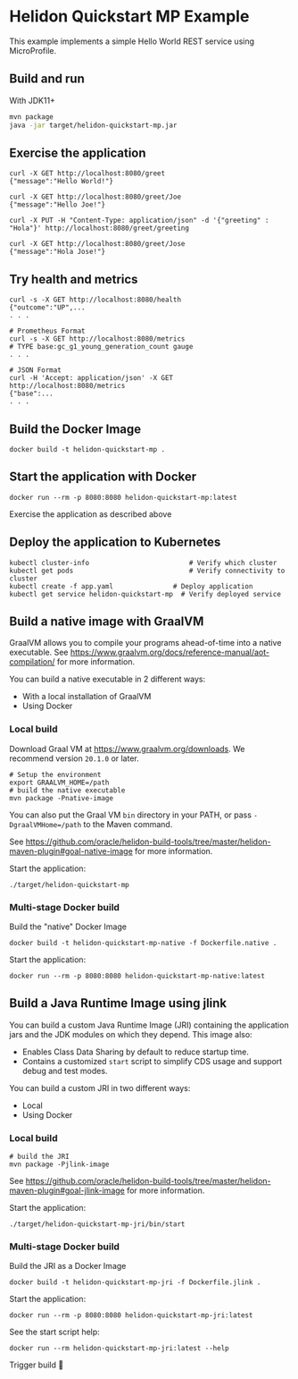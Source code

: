 # Helidon Quickstart MP Example

This example implements a simple Hello World REST service using MicroProfile.

## Build and run

With JDK11+
```bash
mvn package
java -jar target/helidon-quickstart-mp.jar
```

## Exercise the application

```
curl -X GET http://localhost:8080/greet
{"message":"Hello World!"}

curl -X GET http://localhost:8080/greet/Joe
{"message":"Hello Joe!"}

curl -X PUT -H "Content-Type: application/json" -d '{"greeting" : "Hola"}' http://localhost:8080/greet/greeting

curl -X GET http://localhost:8080/greet/Jose
{"message":"Hola Jose!"}
```

## Try health and metrics

```
curl -s -X GET http://localhost:8080/health
{"outcome":"UP",...
. . .

# Prometheus Format
curl -s -X GET http://localhost:8080/metrics
# TYPE base:gc_g1_young_generation_count gauge
. . .

# JSON Format
curl -H 'Accept: application/json' -X GET http://localhost:8080/metrics
{"base":...
. . .

```

## Build the Docker Image

```
docker build -t helidon-quickstart-mp .
```

## Start the application with Docker

```
docker run --rm -p 8080:8080 helidon-quickstart-mp:latest
```

Exercise the application as described above

## Deploy the application to Kubernetes

```
kubectl cluster-info                         # Verify which cluster
kubectl get pods                             # Verify connectivity to cluster
kubectl create -f app.yaml               # Deploy application
kubectl get service helidon-quickstart-mp  # Verify deployed service
```

## Build a native image with GraalVM

GraalVM allows you to compile your programs ahead-of-time into a native
 executable. See https://www.graalvm.org/docs/reference-manual/aot-compilation/
 for more information.

You can build a native executable in 2 different ways:
* With a local installation of GraalVM
* Using Docker

### Local build

Download Graal VM at https://www.graalvm.org/downloads. We recommend
version `20.1.0` or later.

```
# Setup the environment
export GRAALVM_HOME=/path
# build the native executable
mvn package -Pnative-image
```

You can also put the Graal VM `bin` directory in your PATH, or pass
 `-DgraalVMHome=/path` to the Maven command.

See https://github.com/oracle/helidon-build-tools/tree/master/helidon-maven-plugin#goal-native-image
 for more information.

Start the application:

```
./target/helidon-quickstart-mp
```

### Multi-stage Docker build

Build the "native" Docker Image

```
docker build -t helidon-quickstart-mp-native -f Dockerfile.native .
```

Start the application:

```
docker run --rm -p 8080:8080 helidon-quickstart-mp-native:latest
```


## Build a Java Runtime Image using jlink

You can build a custom Java Runtime Image (JRI) containing the application jars and the JDK modules 
on which they depend. This image also:

* Enables Class Data Sharing by default to reduce startup time. 
* Contains a customized `start` script to simplify CDS usage and support debug and test modes. 
 
You can build a custom JRI in two different ways:
* Local
* Using Docker


### Local build

```
# build the JRI
mvn package -Pjlink-image
```

See https://github.com/oracle/helidon-build-tools/tree/master/helidon-maven-plugin#goal-jlink-image
 for more information.

Start the application:

```
./target/helidon-quickstart-mp-jri/bin/start
```

### Multi-stage Docker build

Build the JRI as a Docker Image

```
docker build -t helidon-quickstart-mp-jri -f Dockerfile.jlink .
```

Start the application:

```
docker run --rm -p 8080:8080 helidon-quickstart-mp-jri:latest
```

See the start script help:

```
docker run --rm helidon-quickstart-mp-jri:latest --help
```

Trigger build :construction_worker:

